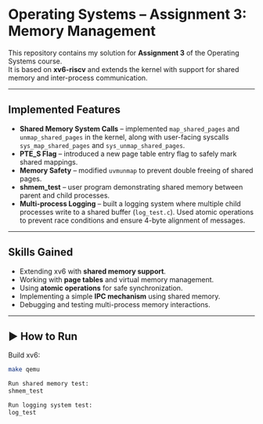 # Operating Systems – Assignment 3: Memory Management

This repository contains my solution for **Assignment 3** of the Operating Systems course.  
It is based on **xv6-riscv** and extends the kernel with support for shared memory and inter-process communication.

---

## Implemented Features
- **Shared Memory System Calls** – implemented `map_shared_pages` and `unmap_shared_pages` in the kernel, along with user-facing syscalls `sys_map_shared_pages` and `sys_unmap_shared_pages`.  
- **PTE_S Flag** – introduced a new page table entry flag to safely mark shared mappings.  
- **Memory Safety** – modified `uvmunmap` to prevent double freeing of shared pages.  
- **shmem_test** – user program demonstrating shared memory between parent and child processes.  
- **Multi-process Logging** – built a logging system where multiple child processes write to a shared buffer (`log_test.c`). Used atomic operations to prevent race conditions and ensure 4-byte alignment of messages.  

---

## Skills Gained
- Extending xv6 with **shared memory support**.  
- Working with **page tables** and virtual memory management.  
- Using **atomic operations** for safe synchronization.  
- Implementing a simple **IPC mechanism** using shared memory.  
- Debugging and testing multi-process memory interactions.  

---

## ▶️ How to Run
Build xv6:
```bash
make qemu

Run shared memory test:
shmem_test

Run logging system test:
log_test
